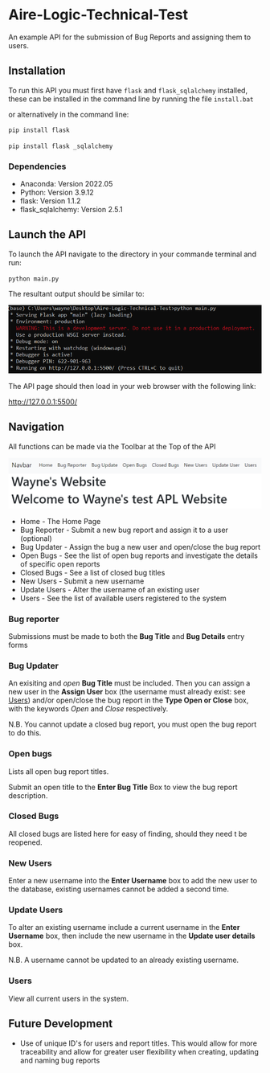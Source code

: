 # Aire-Logic-Technical-Test

An example API for the submission of Bug Reports and assigning them to users.
## Installation

To run this API you must first have `flask` and `flask_sqlalchemy` installed, these can be installed in the command line by running the file `install.bat`

or alternatively in the command line:
```
pip install flask

pip install flask _sqlalchemy
```

### Dependencies

- Anaconda: Version 2022.05
- Python: Version 3.9.12
- flask: Version 1.1.2
- flask_sqlalchemy: Version 2.5.1

## Launch the API

To launch the API navigate to the directory in your commande terminal and run:

`python main.py`

The resultant output should be similar to:

![](https://github.com/wgould91/Aire-Logic-Technical-Test/blob/main/Run%20main.png)

The API page should then load in your web browser with the following link:

http://127.0.0.1:5500/

## Navigation

All functions can be made via the Toolbar at the Top of the API

![](https://github.com/wgould91/Aire-Logic-Technical-Test/blob/main/Nav%20Bar.png)

- Home - The Home Page
- Bug Reporter - Submit a new bug report and assign it to a user (optional)
- Bug Updater - Assign the bug a new user and open/close the bug report
- Open Bugs - See the list of open bug reports and investigate the details of specific open reports
- Closed Bugs - See a list of closed bug titles
- New Users - Submit a new username
- Update Users - Alter the username of an existing user
- Users - See the list of available users registered to the system

### Bug reporter

Submissions must be made to both the **Bug Title** and **Bug Details** entry forms

### Bug Updater

An exisiting and *open* **Bug Title** must be included. Then you can assign a new user in the **Assign User** box (the username must already exist: see [Users](https://github.com/wgould91/Aire-Logic-Technical-Test/blob/main/README.md#users)) and/or open/close the bug report in the **Type Open or Close** box, with the keywords *Open* and *Close* respectively.

N.B. You cannot update a closed bug report, you must open the bug report to do this.

### Open bugs

Lists all open bug report titles.

Submit an open title to the **Enter Bug Title** Box to view the bug report description.

### Closed Bugs

All closed bugs are listed here for easy of finding, should they need t be reopened.

### New Users

Enter a new username into the **Enter Username** box to add the new user to the database, existing usernames cannot be added a second time.

### Update Users

To alter an existing username include a current username in the **Enter Username** box, then include the new username in the **Update user details** box.

N.B. A username cannot be updated to an already existing username.

### Users

View all current users in the system.

## Future Development

- Use of unique ID's for users and report titles. This would allow for more traceability and allow for greater user flexibility when creating, updating and naming bug reports 
